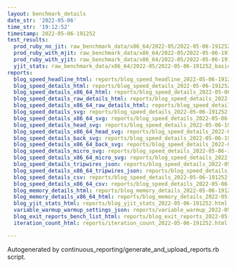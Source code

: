 ```yaml
---
layout: benchmark_details
date_str: '2022-05-06'
time_str: '19:12:52'
timestamp: 2022-05-06-191252
test_results:
  prod_ruby_no_jit: raw_benchmark_data/x86_64/2022-05/2022-05-06-191252_basic_benchmark_prod_ruby_no_jit.json
  prod_ruby_with_mjit: raw_benchmark_data/x86_64/2022-05/2022-05-06-191252_basic_benchmark_prod_ruby_with_mjit.json
  prod_ruby_with_yjit: raw_benchmark_data/x86_64/2022-05/2022-05-06-191252_basic_benchmark_prod_ruby_with_yjit.json
  yjit_stats: raw_benchmark_data/x86_64/2022-05/2022-05-06-191252_basic_benchmark_yjit_stats.json
reports:
  blog_speed_headline_html: reports/blog_speed_headline_2022-05-06-191252.html
  blog_speed_details_html: reports/blog_speed_details_2022-05-06-191252.html
  blog_speed_details_x86_64_html: reports/blog_speed_details_2022-05-06-191252.x86_64.html
  blog_speed_details_raw_details_html: reports/blog_speed_details_2022-05-06-191252.raw_details.html
  blog_speed_details_x86_64_raw_details_html: reports/blog_speed_details_2022-05-06-191252.x86_64.raw_details.html
  blog_speed_details_svg: reports/blog_speed_details_2022-05-06-191252.svg
  blog_speed_details_x86_64_svg: reports/blog_speed_details_2022-05-06-191252.x86_64.svg
  blog_speed_details_head_svg: reports/blog_speed_details_2022-05-06-191252.head.svg
  blog_speed_details_x86_64_head_svg: reports/blog_speed_details_2022-05-06-191252.x86_64.head.svg
  blog_speed_details_back_svg: reports/blog_speed_details_2022-05-06-191252.back.svg
  blog_speed_details_x86_64_back_svg: reports/blog_speed_details_2022-05-06-191252.x86_64.back.svg
  blog_speed_details_micro_svg: reports/blog_speed_details_2022-05-06-191252.micro.svg
  blog_speed_details_x86_64_micro_svg: reports/blog_speed_details_2022-05-06-191252.x86_64.micro.svg
  blog_speed_details_tripwires_json: reports/blog_speed_details_2022-05-06-191252.tripwires.json
  blog_speed_details_x86_64_tripwires_json: reports/blog_speed_details_2022-05-06-191252.x86_64.tripwires.json
  blog_speed_details_csv: reports/blog_speed_details_2022-05-06-191252.csv
  blog_speed_details_x86_64_csv: reports/blog_speed_details_2022-05-06-191252.x86_64.csv
  blog_memory_details_html: reports/blog_memory_details_2022-05-06-191252.html
  blog_memory_details_x86_64_html: reports/blog_memory_details_2022-05-06-191252.x86_64.html
  blog_yjit_stats_html: reports/blog_yjit_stats_2022-05-06-191252.html
  variable_warmup_warmup_settings_json: reports/variable_warmup_2022-05-06-191252.warmup_settings.json
  blog_exit_reports_bench_list_html: reports/blog_exit_reports_2022-05-06-191252.bench_list.html
  iteration_count_html: reports/iteration_count_2022-05-06-191252.html

---
```

Autogenerated by continuous_reporting/generate_and_upload_reports.rb script.
